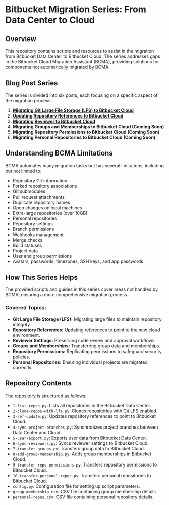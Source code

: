 # Bitbucket Migration Series: From Data Center to Cloud

## Overview
This repository contains scripts and resources to assist in the migration from Bitbucket Data Center to Bitbucket Cloud. The series addresses gaps in the Bitbucket Cloud Migration Assistant (BCMA), providing solutions for components not automatically migrated by BCMA.

## Blog Post Series
The series is divided into six posts, each focusing on a specific aspect of the migration process:

1. **[Migrating Git Large File Storage (LFS) to Bitbucket Cloud]([link-to-post-1](https://atlassianexpert.tips/2024/05/09/1-6-migrating-git-large-file-storage-lfs-to-bitbucket-cloud/))**
2. **[Updating Repository References to Bitbucket Cloud]([link-to-post-2](https://atlassianexpert.tips/2024/05/15/2-6-updating-repository-references-to-bitbucket-cloud/))**
3. **[Migrating Reviewer to Bitbucket Cloud]([link-to-post-3](https://atlassianexpert.tips/2024/05/29/3-6-migrating-reviewers-to-bitbucket-cloud/))**
4. **Migrating Groups and Memberships to Bitbucket Cloud (Coming Soon)**
5. **Migrating Repository Permissions to Bitbucket Cloud (Coming Soon)**
6. **Migrating Personal Repositories to Bitbucket Cloud (Coming Soon)**

## Understanding BCMA Limitations
BCMA automates many migration tasks but has several limitations, including but not limited to:

- Repository Git information
- Forked repository associations
- Git submodules
- Pull request attachments
- Duplicate repository names
- Open changes on local machines
- Extra-large repositories (over 10GB)
- Personal repositories
- Repository settings
- Branch permissions
- Webhooks management
- Merge checks
- Build statuses
- Project data
- User and group permissions
- Avatars, passwords, timezones, SSH keys, and app passwords

## How This Series Helps
The provided scripts and guides in this series cover areas not handled by BCMA, ensuring a more comprehensive migration process.

### Covered Topics:
- **Git Large File Storage (LFS):** Migrating large files to maintain repository integrity.
- **Repository References:** Updating references to point to the new cloud environment.
- **Reviewer Settings:** Preserving code review and approval workflows.
- **Groups and Memberships:** Transferring group data and memberships.
- **Repository Permissions:** Replicating permissions to safeguard security policies.
- **Personal Repositories:** Ensuring individual projects are migrated correctly.

## Repository Contents
The repository is structured as follows:

- `1-list-repos.py`: Lists all repositories in the Bitbucket Data Center.
- `2-clone-repos-with-lfs.py`: Clones repositories with Git LFS enabled.
- `3-ref-update.py`: Updates repository references to point to Bitbucket Cloud.
- `4-sync-project-branches.py`: Synchronizes project branches between Data Center and Cloud.
- `5-user-export.py`: Exports user data from Bitbucket Data Center.
- `6-sync-reviewers.py`: Syncs reviewer settings to Bitbucket Cloud.
- `7-transfer-groups.py`: Transfers group data to Bitbucket Cloud.
- `8-add-group-membership.py`: Adds group memberships in Bitbucket Cloud.
- `9-transfer-repo-permissions.py`: Transfers repository permissions to Bitbucket Cloud.
- `10-transfer-personal-repos.py`: Transfers personal repositories to Bitbucket Cloud.
- `config.py`: Configuration file for setting up script parameters.
- `group-membership.csv`: CSV file containing group membership details.
- `personal-repos.csv`: CSV file containing personal repository details.
